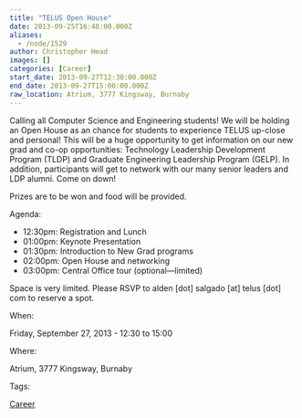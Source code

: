 ```yaml
---
title: "TELUS Open House"
date: 2013-09-25T16:48:00.000Z
aliases:
  - /node/1529
author: Christopher Head
images: []
categories: [Career]
start_date: 2013-09-27T12:30:00.000Z
end_date: 2013-09-27T15:00:00.000Z
raw_location: Atrium, 3777 Kingsway, Burnaby
---
```


Calling all Computer Science and Engineering students! We will be holding an Open House as an chance for students to experience TELUS up-close and personal! This will be a huge opportunity to get information on our new grad and co-op opportunities: Technology Leadership Development Program (TLDP) and Graduate Engineering Leadership Program (GELP). In addition, participants will get to network with our many senior leaders and LDP alumni. Come on down!

Prizes are to be won and food will be provided.

Agenda:

*   12:30pm: Registration and Lunch
*   01:00pm: Keynote Presentation
*   01:30pm: Introduction to New Grad programs
*   02:00pm: Open House and networking
*   03:00pm: Central Office tour (optional—limited)

Space is very limited. Please RSVP to alden \[dot\] salgado \[at\] telus \[dot\] com to reserve a spot.

When: 

Friday, September 27, 2013 - 12:30 to 15:00

Where: 

Atrium, 3777 Kingsway, Burnaby

Tags: 

[Career](/career)
